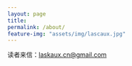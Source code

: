 ```yaml
---
layout: page
title: 
permalink: /about/
feature-img: "assets/img/lascaux.jpg"
---
```


读者来信：laskaux.cn@gmail.com
